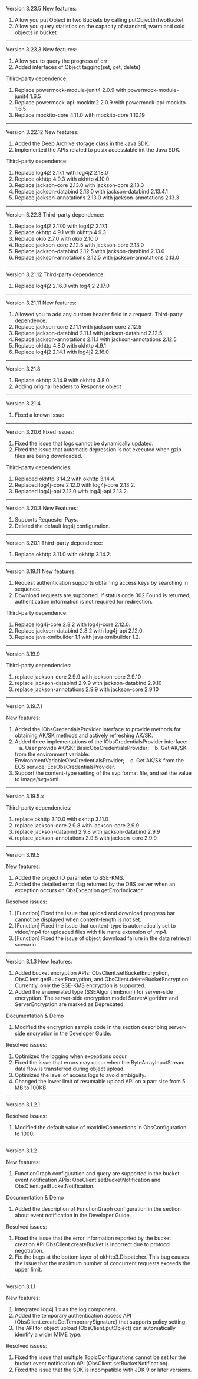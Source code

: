 Version 3.23.5
New features:
1. Allow you put Object in two Buckets by calling putObjectInTwoBucket
2. Allow you query statistics on the capacity of standard, warm and cold objects in bucket
-----------------------------------------------------------------------------------
Version 3.23.3
New features:
1. Allow you to query the progress of crr 
2. Added interfaces of Object tagging(set, get, delete)

Third-party dependence:
1. Replace powermock-module-junit4 2.0.9 with powermock-module-junit4 1.6.5
2. Replace powermock-api-mockito2 2.0.9 with powermock-api-mockito 1.6.5
3. Replace mockito-core 4.11.0 with mockito-core 1.10.19
-----------------------------------------------------------------------------------

Version 3.22.12
New features:
1. Added the Deep Archive storage class in the Java SDK.
2. Implemented the APIs related to posix accesslable int the Java SDK.
   
Third-party dependence:
1. Replace log4j2 2.17.1 with log4j2 2.18.0
2. Replace okhttp 4.9.3 with okhttp 4.10.0
4. Replace jackson-core 2.13.0 with jackson-core 2.13.3
5. Replace jackson-databind 2.13.0 with jackson-databind 2.13.4.1
6. Replace jackson-annotations 2.13.0 with jackson-annotations 2.13.3
-----------------------------------------------------------------------------------

Version 3.22.3
Third-party dependence:
1. Replace log4j2 2.17.0 with log4j2 2.17.1
2. Replace okhttp 4.9.1 with okhttp 4.9.3
3. Replace okio 2.7.0 with okio 2.10.0
4. Replace jackson-core 2.12.5 with jackson-core 2.13.0
5. Replace jackson-databind 2.12.5 with jackson-databind 2.13.0
6. Replace jackson-annotations 2.12.5 with jackson-annotations 2.13.0
-----------------------------------------------------------------------------------

Version 3.21.12
Third-party dependence:
1. Replace log4j2 2.16.0 with log4j2 2.17.0
-----------------------------------------------------------------------------------

Version 3.21.11
New features:
1. Allowed you to add any custom header field in a request.
Third-party dependence:
1. Replace jackson-core 2.11.1 with jackson-core 2.12.5
2. Replace jackson-databind 2.11.1 with jackson-databind 2.12.5
3. Replace jackson-annotations 2.11.1 with jackson-annotations 2.12.5
4. Replace okhttp 4.8.0 with okhttp 4.9.1
5. Replace log4j2 2.14.1 with log4j2 2.16.0
-----------------------------------------------------------------------------------
Version 3.21.8

1. Replace okhttp 3.14.9 with okhttp 4.8.0.
2. Adding original headers to Response object

-----------------------------------------------------------------------------------

Version 3.21.4

1. Fixed a known issue

-----------------------------------------------------------------------------------

Version 3.20.6
Fixed issues:
1. Fixed the issue that logs cannot be dynamically updated.
2. Fixed the issue that automatic depression is not executed when gzip files are being downloaded. 

Third-party dependencies:
1. Replaced okhttp 3.14.2 with okhttp 3.14.4.
2. Replaced log4j-core 2.12.0 with log4j-core 2.13.2.
3. Replaced log4j-api 2.12.0 with log4j-api 2.13.2.

-----------------------------------------------------------------------------------

Version 3.20.3
New Features:
1. Supports Requester Pays.
2. Deleted the default log4j configuration.

-----------------------------------------------------------------------------------

Version 3.20.1
Third-party dependence:
1. Replace okhttp 3.11.0 with okhttp 3.14.2.

-----------------------------------------------------------------------------------

Version 3.19.11
New features:
1. Request authentication supports obtaining access keys by searching in sequence.
2. Download requests are supported. If status code 302 Found is returned, authentication information is not required for redirection.

Third-party dependence:
1. Replace log4j-core 2.8.2 with log4j-core 2.12.0.
2. Replace jackson-databind 2.8.2 with log4j-api 2.12.0.
3. Replace java-xmlbuilder 1.1 with java-xmlbuilder 1.2.

-----------------------------------------------------------------------------------

Version 3.19.9

Third-party dependencies:
1. replace jackson-core 2.9.9 with jackson-core 2.9.10
2. replace jackson-databind 2.9.9 with jackson-databind 2.9.10
3. replace jackson-annotations 2.9.9 with jackson-core 2.9.10

-----------------------------------------------------------------------------------

Version 3.19.7.1

New features:
1. Added the IObsCredentialsProvider interface to provide methods for obtaining AK/SK methods and actively refreshing AK/SK.
2. Added three implementations of the IObsCredentialsProvider interface:
   a. User provide AK/SK: BasicObsCredentialsProvider;
   b. Get AK/SK from the environment variable: EnvironmentVariableObsCredentialsProvider;
   c. Get AK/SK from the ECS service: EcsObsCredentialsProvider.
3. Support the content-type setting of the svp format file, and set the value to image/svg+xml.

-----------------------------------------------------------------------------------

Version 3.19.5.x

Third-party dependencies:
1. replace okhttp 3.10.0 with okhttp 3.11.0
2. replace jackson-core 2.9.8 with jackson-core 2.9.9
3. replace jackson-databind 2.9.8 with jackson-databind 2.9.9
4. replace jackson-annotations 2.9.8 with jackson-core 2.9.9

-----------------------------------------------------------------------------------

Version 3.19.5

New features:
1. Added the project ID parameter to SSE-KMS.
2. Added the detailed error flag returned by the OBS server when an exception occurs on ObsException.getErrorIndicator.

Resolved issues:
1. [Function] Fixed the issue that upload and download progress bar cannot be displayed when content-length is not set.
2. [Function] Fixed the issue that content-type is automatically set to video/mp4 for uploaded files with file name extension of .mp4.
3. [Function] Fixed the issue of object download failure in the data retrieval scenario.

-----------------------------------------------------------------------------------

Version 3.1.3
New features:
1. Added bucket encryption APIs: ObsClient.setBucketEncryption, ObsClient.getBucketEncryption, and ObsClient.deleteBucketEncryption. Currently, only the SSE-KMS encryption is supported.
2. Added the enumerated type (SSEAlgorithmEnum) for server-side encryption. The server-side encryption model ServerAlgorithm and ServerEncryption are marked as Deprecated.

Documentation & Demo
1. Modified the encryption sample code in the section describing server-side encryption in the Developer Guide.

Resolved issues:
1. Optimized the logging when exceptions occur.
2. Fixed the issue that errors may occur when the ByteArrayInputStream data flow is transferred during object upload.
3. Optimized the level of access logs to avoid ambiguity.
4. Changed the lower limit of resumable upload API on a part size from 5 MB to 100KB.

-----------------------------------------------------------------------------------

Version 3.1.2.1

Resolved issues:
1. Modified the default value of maxIdleConnections in ObsConfiguration to 1000.

-----------------------------------------------------------------------------------

Version 3.1.2

New features:
1. FunctionGraph configuration and query are supported in the bucket event notification APIs: ObsClient.setBucketNotification and ObsClient.getBucketNotification.

Documentation & Demo
1. Added the description of FunctionGraph configuration in the section about event notification in the Developer Guide.

Resolved issues:
1. Fixed the issue that the error information reported by the bucket creation API ObsClient.createBucket is incorrect due to protocol negotiation.
2. Fix the bugs at the bottom layer of okhttp3.Dispatcher. This bug causes the issue that the maximum number of concurrent requests exceeds the upper limit.

-----------------------------------------------------------------------------------

Version 3.1.1

New features:
1. Integrated log4j 1.x as the log component.
2. Added the temporary authentication access API (ObsClient.createGetTemporarySignature) that supports policy setting.
3. The API for object upload (ObsClient.putObject) can automatically identify a wider MIME type.

Resolved issues:
1. Fixed the issue that multiple TopicConfigurations cannot be set for the bucket event notification API (ObsClient.setBucketNotification).
2. Fixed the issue that the SDK is incompatible with JDK 9 or later versions.





